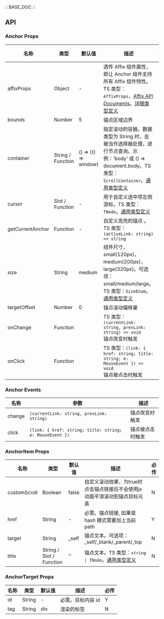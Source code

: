 :: BASE_DOC ::

## API


### Anchor Props

名称 | 类型 | 默认值 | 描述 | 必传
-- | -- | -- | -- | --
affixProps | Object | - | 透传 Affix 组件属性，即让 Anchor 组件支持所有 Affix 组件特性。TS 类型：`AffixProps`，[Affix API Documents](./affix?tab=api)。[详细类型定义](https://github.com/Tencent/tdesign-vue/tree/develop/src/anchor/type.ts) | N
bounds | Number | 5 | 锚点区域边界 | N
container | String / Function | () => (() => window) | 指定滚动的容器。数据类型为 String 时，会被当作选择器处理，进行节点查询。示例：'body' 或 () => document.body。TS 类型：`ScrollContainer`。[通用类型定义](https://github.com/Tencent/tdesign-vue/blob/develop/src/common.ts) | N
cursor | Slot / Function | - | 用于自定义选中项左侧游标。TS 类型：`TNode`。[通用类型定义](https://github.com/Tencent/tdesign-vue/blob/develop/src/common.ts) | N
getCurrentAnchor | Function | - | 自定义高亮的锚点	。TS 类型：`(activeLink: string) => string` | N
size | String | medium | 组件尺寸，small(120px)，medium(200px)，large(320px)。可选项：small/medium/large。TS 类型：`SizeEnum`。[通用类型定义](https://github.com/Tencent/tdesign-vue/blob/develop/src/common.ts) | N
targetOffset | Number | 0 | 锚点滚动偏移量 | N
onChange | Function |  | TS 类型：`(currentLink: string, prevLink: string) => void`<br/>锚点改变时触发 | N
onClick | Function |  | TS 类型：`(link: { href: string; title: string; e: MouseEvent }) => void`<br/>锚点被点击时触发 | N

### Anchor Events

名称 | 参数 | 描述
-- | -- | --
change | `(currentLink: string, prevLink: string)` | 锚点改变时触发
click | `(link: { href: string; title: string; e: MouseEvent })` | 锚点被点击时触发


### AnchorItem Props

名称 | 类型 | 默认值 | 描述 | 必传
-- | -- | -- | -- | --
customScroll | Boolean | false | 自定义滚动效果，为true时点击锚点链接后不会使用js动画平滑滚动到锚点目标元素 | N
href | String | - | 必需。锚点链接, 如果是 hash 模式需要加上当前 path | Y
target | String | _self | 锚点文本。可选项：_self/_blank/_parent/_top | N
title | String / Slot / Function | '' | 锚点文本。TS 类型：`string \| TNode`。[通用类型定义](https://github.com/Tencent/tdesign-vue/blob/develop/src/common.ts) | N


### AnchorTarget Props

名称 | 类型 | 默认值 | 描述 | 必传
-- | -- | -- | -- | --
id | String | - | 必需。目标内容 id | Y
tag | String | div | 渲染的标签 | N
